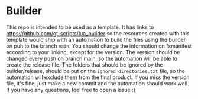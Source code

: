 # Builder

This repo is intended to be used as a template.
It has links to <https://github.com/gt-scripts/lua_builder> so the resources created with this template would ship with an automation to build the files using the builder on puh to the branch `main`.
You should change the information on fxmanifest according to your linking, except for the version.
The version should be changed every push on branch main, so the automation will be able to create the release file.
The folders that should be ignored by the builder/release, should be put on the `ignored_directories.txt` file, so the automation will exclude them from the final product.
If you miss the version file, it's fine, just make a new commit and the automation should work well.
If you have any questions, feel free to open a issue :)
